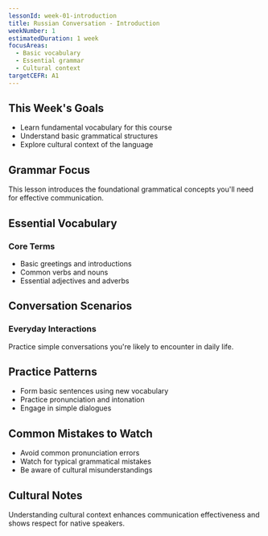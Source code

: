 ```yaml
---
lessonId: week-01-introduction
title: Russian Conversation - Introduction
weekNumber: 1
estimatedDuration: 1 week
focusAreas:
  - Basic vocabulary
  - Essential grammar
  - Cultural context
targetCEFR: A1
---
```


## This Week's Goals

- Learn fundamental vocabulary for this course
- Understand basic grammatical structures
- Explore cultural context of the language

## Grammar Focus

This lesson introduces the foundational grammatical concepts you'll need for effective communication.

## Essential Vocabulary

### Core Terms
- Basic greetings and introductions
- Common verbs and nouns
- Essential adjectives and adverbs

## Conversation Scenarios

### Everyday Interactions
Practice simple conversations you're likely to encounter in daily life.

## Practice Patterns

- Form basic sentences using new vocabulary
- Practice pronunciation and intonation
- Engage in simple dialogues

## Common Mistakes to Watch

- Avoid common pronunciation errors
- Watch for typical grammatical mistakes
- Be aware of cultural misunderstandings

## Cultural Notes

Understanding cultural context enhances communication effectiveness and shows respect for native speakers.
